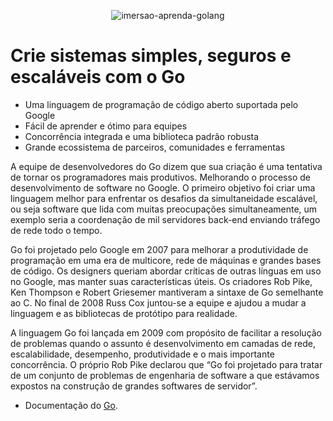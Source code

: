 <div align="center">
  
![imersao-aprenda-golang](https://user-images.githubusercontent.com/54871018/225409502-46b2d9f4-94b2-4923-89ab-07cf72c9e649.png)

</div>


# Crie sistemas simples, seguros e escaláveis com o Go

- Uma linguagem de programação de código aberto suportada pelo Google
- Fácil de aprender e ótimo para equipes
- Concorrência integrada e uma biblioteca padrão robusta
- Grande ecossistema de parceiros, comunidades e ferramentas


A equipe de desenvolvedores do Go dizem que sua criação é uma tentativa de tornar os programadores mais produtivos. Melhorando o processo de desenvolvimento de software no Google. O primeiro objetivo foi criar uma linguagem melhor para enfrentar os desafios da simultaneidade escalável, ou seja software que lida com muitas preocupações simultaneamente, um exemplo seria a coordenação de mil servidores back-end enviando tráfego de rede todo o tempo.

Go foi projetado pelo Google em 2007 para melhorar a produtividade de programação em uma era de multicore, rede de máquinas e grandes bases de código. Os designers queriam abordar críticas de outras línguas em uso no Google, mas manter suas características úteis.
Os criadores Rob Pike, Ken Thompson e Robert Griesemer mantiveram a sintaxe de Go semelhante ao C. No final de 2008 Russ Cox juntou-se a equipe e ajudou a mudar a linguagem e as bibliotecas de protótipo para realidade.

A linguagem Go foi lançada em 2009 com propósito de facilitar a resolução de problemas quando o assunto é desenvolvimento em camadas de rede, escalabilidade, desempenho, produtividade e o mais importante concorrência. O próprio Rob Pike declarou que “Go foi projetado para tratar de um conjunto de problemas de engenharia de software a que estávamos expostos na construção de grandes softwares de servidor”.
* Documentação do [Go](https://go.dev/doc/).
